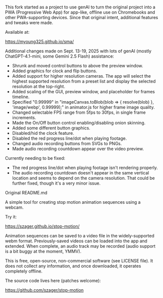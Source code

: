 This fork started as a project to use genAI to turn the original project into a PWA (Progressive Web App) for app-like, offline use on Chromebooks and other PWA-supporting devices.  Since that original intent, additional features and tweaks were made.

Available at:

https://myoung325.github.io/sma/

Additional changes made on Sept. 13-19, 2025 with lots of genAI (mostly ChatGPT-4.1-mini, some Gemini 2.5 Flash) assistance:

* Shrunk and moved control buttons to above the preview window.
* Added graphics for clock and flip buttons.
* Added support for higher resolution cameras.  The app will select the highest supported resolution from a preset list and display the selected resolution at the top-right.
* Added scaling of the GUI, preview window, and placeholder for frames timeline.
* Specified "0.99999" in "imageCanvas.toBlob(blob => { resolve(blob) }, 'image/webp', 0.99999);" in animator.js for higher frame image quality.
* Changed selectable FPS range from 5fps to 30fps, in single frame increments.
* Made the On/Off button control enabling/disabling onion skinning.
* Added some different button graphics.
* Disabled/hid the clock feature.
* Disabled the red progress line/dot when playing footage.
* Changed audio recording buttons from SVGs to PNGs.
* Made audio recording countdown appear over the video preview.

Currently needing to be fixed:

* The red progress line/dot when playing footage isn't rendering properly.
* The audio recording countdown doesn't appear in the same vertical location and seems to depend on the camera resolution.  That could be further fixed, though it's a very minor issue.

Original README.md

A simple tool for creating stop motion animation sequences using a webcam.

Try it:

https://szager.github.io/stop-motion/

Animation sequences can be saved to a video file in the widely-supported webm format.  Previously-saved videos can be loaded into the app and extended. When complete, an audio track may be recorded (audio support is a bit buggy at the moment, YMMV).

This is free, open-source, non-commercial software (see LICENSE file).  It does not collect any information, and once downloaded, it operates completely offline.

The source code lives here (patches welcome):

https://github.com/szager/stop-motion
